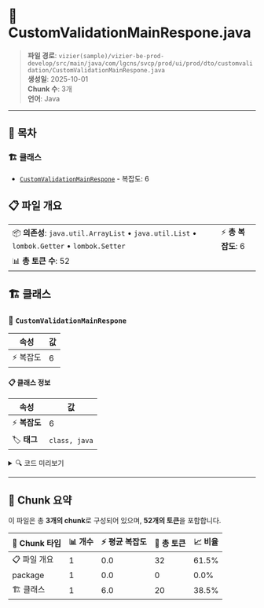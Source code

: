# 📄 CustomValidationMainRespone.java

> **파일 경로**: `vizier(sample)/vizier-be-prod-develop/src/main/java/com/lgcns/svcp/prod/ui/prod/dto/customvalidation/CustomValidationMainRespone.java`  
> **생성일**: 2025-10-01  
> **Chunk 수**: 3개  
> **언어**: Java
---

## 📑 목차

### 🏗️ 클래스
- [`CustomValidationMainRespone`](#class-customvalidationmainrespone) - 복잡도: 6

## 📋 파일 개요

| | |
|--|--|
| 📦 **의존성**: `java.util.ArrayList` • `java.util.List` • `lombok.Getter` • `lombok.Setter` | ⚡ **총 복잡도**: 6 |
| 📊 **총 토큰 수**: 52 |  |



## 🏗️ 클래스

### <a id="class-customvalidationmainrespone"></a>🎯 `CustomValidationMainRespone`

| 속성 | 값 |
|------|----|
| ⚡ 복잡도 | 6 |



#### 📋 클래스 정보

| 속성 | 값 |
|------|----|
| ⚡ **복잡도** | 6 || 📍 **라인 범위** | 11-11 |
| 🏷️ **태그** | `class, java` |

<details>
<summary>🔍 코드 미리보기</summary>

```java
public class CustomValidationMainRespone {
	
	private String validCode;
	private String validCntn;
	private Integer seqNo;
	private List<AttributeDto> datas = new ArrayList<>();
}...
```

**Chunk 정보**
- 🆔 **ID**: `9f579d12d29b`
- 📍 **라인**: 11-11
- 📊 **토큰**: 20
- 🏷️ **태그**: `class, java`

</details>

---





## 🧩 Chunk 요약

이 파일은 총 **3개의 chunk**로 구성되어 있으며, **52개의 토큰**을 포함합니다.

| 🧩 Chunk 타입 | 📊 개수 | ⚡ 평균 복잡도 | 📝 총 토큰 | 📈 비율 |
|---------------|--------|-------------|----------|--------|
| 📋 파일 개요 | 1 | 0.0 | 32 | 61.5% |
| package | 1 | 0.0 | 0 | 0.0% |
| 🏗️ 클래스 | 1 | 6.0 | 20 | 38.5% |


